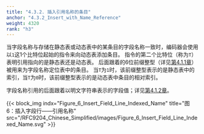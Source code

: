 ```yaml
---
title: "4.3.2. 插入引用名称的条目"
anchor: "4.3.2_Insert_with_Name_Reference"
weight: 4320
rank: "h3"
---
```


当字段名称与存储在静态表或动态表中的某条目的字段名称一致时，编码器会使用以`1`这1个比特位起始的指令来向动态表添加条目。
指令的第二个比特位（称为`T`）表明引用指向的是静态表还是动态表。
后面跟着的6位前缀整型（详见[第4.1.1章](#4.1.1_Prefixed_Integers)）被用来为字段名称定位表中的条目。
当`T`为`1`时，该前缀整型表示的是静态表中的索引，当`T`为`0`时，该前缀整型表示的是动态表中条目的相对索引。

字段名称引用的后面跟着以明文字符串表示的字段值；详见[第4.1.2章](#4.1.2_String_Literals)。

{{< block_img
indx="Figure_6_Insert_Field_Line_Indexed_Name"
title="图6：插入字段行——引用名称"
src="/RFC9204_Chinese_Simplified/images/Figure_6_Insert_Field_Line_Indexed_Name.svg" >}}
